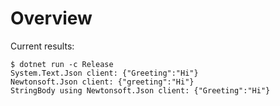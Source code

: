 # Overview

Current results:

```console
$ dotnet run -c Release
System.Text.Json client: {"Greeting":"Hi"}
Newtonsoft.Json client: {"greeting":"Hi"}
StringBody using Newtonsoft.Json client: {"Greeting":"Hi"}
```